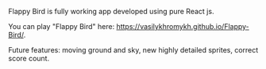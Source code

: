 Flappy Bird is fully working app developed using pure React js.



You can play "Flappy Bird" here: https://vasilykhromykh.github.io/Flappy-Bird/.




Future features: 
moving ground and sky,
new highly detailed sprites,
correct score count.


